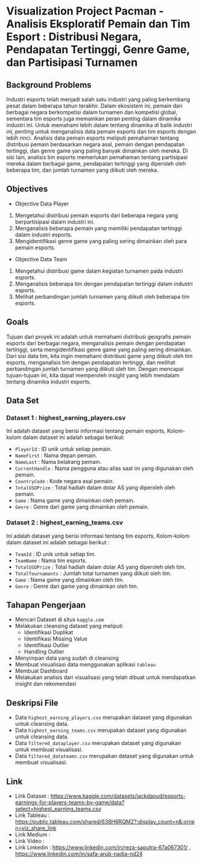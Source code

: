 # Visualization Project Pacman - Analisis Eksploratif Pemain dan Tim Esport :  Distribusi Negara, Pendapatan Tertinggi, Genre Game, dan Partisipasi Turnamen

## **Background Problems**
Industri esports telah menjadi salah satu industri yang paling berkembang pesat dalam beberapa tahun terakhir. 
Dalam ekosistem ini, pemain dari berbagai negara berkompetisi dalam turnamen dan kompetisi global, sementara tim esports juga memainkan peran penting dalam dinamika industri ini. 
Untuk memahami lebih dalam tentang dinamika di balik industri ini, penting untuk menganalisis data pemain esports dan tim esports dengan lebih rinci. 
Analisis data pemain esports meliputi pemahaman tentang distribusi pemain berdasarkan negara asal, pemain dengan pendapatan tertinggi, dan genre game yang paling banyak dimainkan oleh mereka. 
Di sisi lain, analisis tim esports memerlukan pemahaman tentang partisipasi mereka dalam berbagai game, pendapatan tertinggi yang diperoleh oleh beberapa tim, dan jumlah turnamen yang diikuti oleh mereka.

## **Objectives**
- Objective Data Player
1. Mengetahui distribusi pemain esports dari beberapa negara yang berpartisipasi dalam industri ini.
2. Menganalisis beberapa pemain yang memiliki pendapatan tertinggi dalam industri esports.
3. Mengidentifikasi genre game yang paling sering dimainkan oleh para pemain esports.

- Objective Data Team
1. Mengetahui distribusi game dalam kegiatan turnamen pada industri esports.
2. Menganalisis beberapa tim dengan pendapatan tertinggi dalam industri esports.
3. Melihat perbandingan jumlah turnamen yang diikuti oleh beberapa tim esports.

## **Goals**
Tujuan dari proyek ini adalah untuk memahami distribusi geografis pemain esports dari berbagai negara, menganalisis pemain dengan pendapatan tertinggi, serta mengidentifikasi genre game yang paling sering dimainkan. 
Dari sisi data tim, kita ingin memahami distribusi game yang diikuti oleh tim esports, menganalisis tim dengan pendapatan tertinggi, dan melihat perbandingan jumlah turnamen yang diikuti oleh tim.
Dengan mencapai tujuan-tujuan ini, kita dapat memperoleh insight yang lebih mendalam tentang dinamika industri esports.

## **Data Set**
### Dataset 1 : highest_earning_players.csv
Ini adalah dataset yang berisi informasi tentang pemain esports, Kolom-kolom dalam dataset ini adalah sebagai berikut:

* `PlayerId` : ID unik untuk setiap pemain.
* `NameFirst` : Nama depan pemain.
* `NameLast` : Nama belakang pemain.
* `CurrentHandle` : Nama pengguna atau alias saat ini yang digunakan oleh pemain.
* `CountryCode` : Kode negara asal pemain.
* `TotalUSDPrize` : Total hadiah dalam dolar AS yang diperoleh oleh pemain.
* `Game` : Nama game yang dimainkan oleh pemain.
* `Genre` : Genre dari game yang dimainkan oleh pemain.

### Dataset 2 : highest_earning_teams.csv
Ini adalah dataset yang berisi informasi tentang tim esports, Kolom-kolom dalam dataset ini adalah sebagai berikut :

* `TeamId` : ID unik untuk setiap tim.
* `TeamName` : Nama tim esports.
* `TotalUSDPrize` : Total hadiah dalam dolar AS yang diperoleh oleh tim.
* `TotalTournaments` : Jumlah total turnamen yang diikuti oleh tim.
* `Game` : Nama game yang dimainkan oleh tim.
* `Genre` : Genre dari game yang dimainkan oleh tim.

## **Tahapan Pengerjaan**
* Mencari Dataset di situs `kaggle.com`
* Melakukan cleansing dataset yang meliputi
  - Identifikasi Duplikat
  - Identifikasi Missing Value
  - Identifikasi Outlier
  - Handling Outlier
* Menyimpan data yang sudah di cleansing
* Membuat visualisasi data menggunakan aplikasi `tableau`
* Membuat Dashboard
* Melakukan analisis dari visualisasi yang telah dibuat untuk mendapatkan insight dan rekomendasi

## **Deskripsi File**
* Data `highest_earning_players.csv` merupakan dataset yang digunakan untuk cleansing data.
* Data `highest_earning_teams.csv` merupakan dataset yang digunakan untuk cleansing data.
* Data `filtered_dataplayer.csv` merupakan dataset yang digunakan untuk membuat visualisasi.
* Data `filtered_datateams.csv` merupakan dataset yang digunakan untuk membuat visualisasi.
  
## **Link**
* Link Dataset : https://www.kaggle.com/datasets/jackdaoud/esports-earnings-for-players-teams-by-game/data?select=highest_earning_teams.csv
* Link Tableau : https://public.tableau.com/shared/638H6RQMZ?:display_count=n&:origin=viz_share_link
* Link Medium :
* Link Video :
* Link Linkedin : https://www.linkedin.com/in/reza-saputra-67a067301/ , https://www.linkedin.com/in/safa-arub-nadia-nd24


